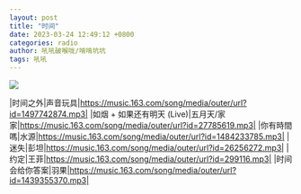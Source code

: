 ```yaml
---
layout: post
title: "时间"
date: 2023-03-24 12:49:12 +0800
categories: radio
author: 吼吼破喉咙/啃啃坑坑
tags: 吼吼
---
```

![]({{site.baseurl}}/images/cover_20230324.jpg)

|时间之外|声音玩具|https://music.163.com/song/media/outer/url?id=1497742874.mp3|
|如烟 + 如果还有明天 (Live)|五月天/家家|https://music.163.com/song/media/outer/url?id=27785619.mp3|
|你有時間嗎|水源|https://music.163.com/song/media/outer/url?id=1484233785.mp3|
|迷失|彭坦|https://music.163.com/song/media/outer/url?id=26256272.mp3|
|约定|王菲|https://music.163.com/song/media/outer/url?id=299116.mp3|
|时间会给你答案|羽果|https://music.163.com/song/media/outer/url?id=1439355370.mp3|

